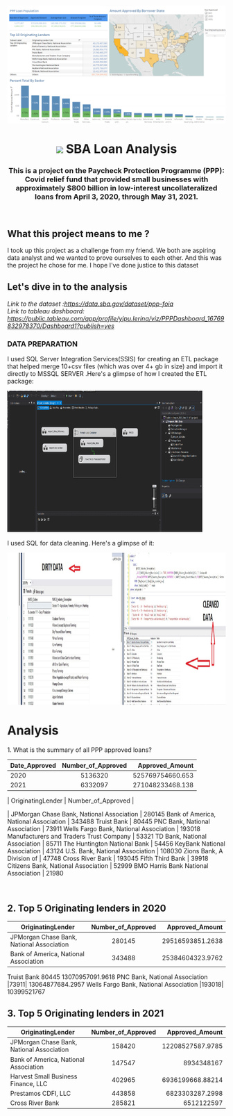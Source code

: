 <a href="#"><img width="900" height="auto" src="Readme/sba_tableau.png" height="135px"/></a>

<h1 align="center"> <img src="https://raw.githubusercontent.com/MartinHeinz/MartinHeinz/master/wave.gif" width="30px"> SBA Loan Analysis</h1>
<h3 align="center">This is a project on the Paycheck Protection Programme (PPP): <br> Covid relief fund that provided small businesses with approximately $800 billion in low-interest uncollateralized loans from April 3, 2020, through May 31, 2021. </h3>

<br>

## What this project means to me ?
I took up this project as a challenge from my friend. We both are aspiring data analyst and we wanted to prove ourselves to each other. And this was the project he chose for me. I hope I've done justice to this dataset <br> 

<h2> Let's dive in to the analysis</h2>

 <i>Link to the dataset :https://data.sba.gov/dataset/ppp-foia
 <br>Link to tableau dashboard: https://public.tableau.com/app/profile/yipu.lerina/viz/PPPDashboard_16769832978370/Dashboard1?publish=yes</i>


 ### DATA PREPARATION

I used SQL Server Integration Services(SSIS) for creating an ETL package that helped merge 10+csv files (which was over 4+ gb in size) and import it directly to MSSQL SERVER .Here's a glimpse of how I created the ETL package:

<p> 
<img width="450" height="325" src="Readme/ETL_Package.png">

</p> I used SQL for data cleaning. Here's a glimpse of it:
</p>

<p>
<img width="1000" height="350" src="Readme/image.jpg">
</p>


<h1>Analysis
</h1>

<p align="left"> 1. What is the summary of all PPP approved loans?
<br>

| Date_Approved | Number_of_Approved  | Approved_Amount  |
| ------------- |:-------------:| -----:|
| 2020      | 5136320 | 	525769754660.653|
| 2021     | 6332097      |   271048233468.138 |

</p>


| OriginatingLender	| Number_of_Approved |

| JPMorgan Chase Bank, National Association	| 280145
Bank of America, National Association	| 343488
Truist Bank	| 80445
PNC Bank, National Association	| 73911
Wells Fargo Bank, National Association	| 193018
Manufacturers and Traders Trust Company	| 53321
TD Bank, National Association	| 85711
The Huntington National Bank	| 54456
KeyBank National Association	| 43124
U.S. Bank, National Association	| 108030
Zions Bank, A Division of	| 47748
Cross River Bank	| 193045
Fifth Third Bank	| 39918
Citizens Bank, National Association	| 52999
BMO Harris Bank National Association	| 21980

</p>
<br>

## 2. Top 5 Originating lenders  in 2020

| OriginatingLender | Number_of_Approved | Approved_Amount  |
| ------------- |:-------------:| -----:|
JPMorgan Chase Bank, National Association|	280145 |	29516593851.2638
Bank of America, National Association	|343488|	25384604323.9762
Truist Bank	80445	13070957091.9618
PNC Bank, National Association	|73911|	13064877684.2957
Wells Fargo Bank, National Association	|193018|	10399521767


## 3. Top 5 Originating lenders  in 2021

| OriginatingLender | Number_of_Approved | Approved_Amount  |
| ------------- |:-------------:| -----:|
JPMorgan Chase Bank, National Association	|158420|	12208527587.9785
Bank of America, National Association	|147547|	8934348167
Harvest Small Business Finance, LLC	|402965	|6936199668.88214
Prestamos CDFI, LLC	|443858	|6823303287.2998
Cross River Bank	|285821|	6512122597
